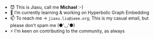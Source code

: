 <!-- ### <img src="https://media.giphy.com/media/hvRJCLFzcasrR4ia7z/giphy.gif" width="5px"> Non Terrae Plus Ultra! -->

<!-- <img width="30%" align="right" alt="Github" src="https://raw.githubusercontent.com/rishab-sharma/rishab-sharma/main/image.svg" /> -->
<!-- 
[![Github](https://img.shields.io/badge/-Github-330c83?style=flat&logo=Github&logoColor=white)](https://github.com/ljxw88)
[![Linkedin](https://img.shields.io/badge/-LinkedIn-330c83?style=flat&logo=Linkedin&logoColor=white)](https://www.linkedin.com/in/jiaxu-liu-a000b619a/) -->
<!-- [![Twitter](https://img.shields.io/badge/-Twitter-330c83?style=flat&logo=Twitter&logoColor=white)](https://twitter.com/rodinc_code) -->
<!-- [![Instagram](https://img.shields.io/badge/-Instagram-330c83?style=flat&labelColor=330c83&logo=instagram&logoColor=white)](https://www.instagram.com/rodin_code/) -->
<!-- [![Gmail](https://img.shields.io/badge/-Gmail-330c83?style=flat&logo=Gmail&logoColor=white)](jiaxu.liu@ieee.com) -->
- 😈 This is Jiaxu, call me **Michael** :-)
- 🔭 I’m currently learning & working on Hyperbolic Graph Embedding
- 📫 To reach me -> ``jiaxu.liu@ieee.org``; This is my casual email, but please don't spam me (●'◡'●)
- ⚡ I'm keen on contributing to the community, as always

<!-- ![ljxw88's github stats](https://github-readme-stats.vercel.app/api?username=ljxw88&show_icons=true&theme=solarized-light) -->
